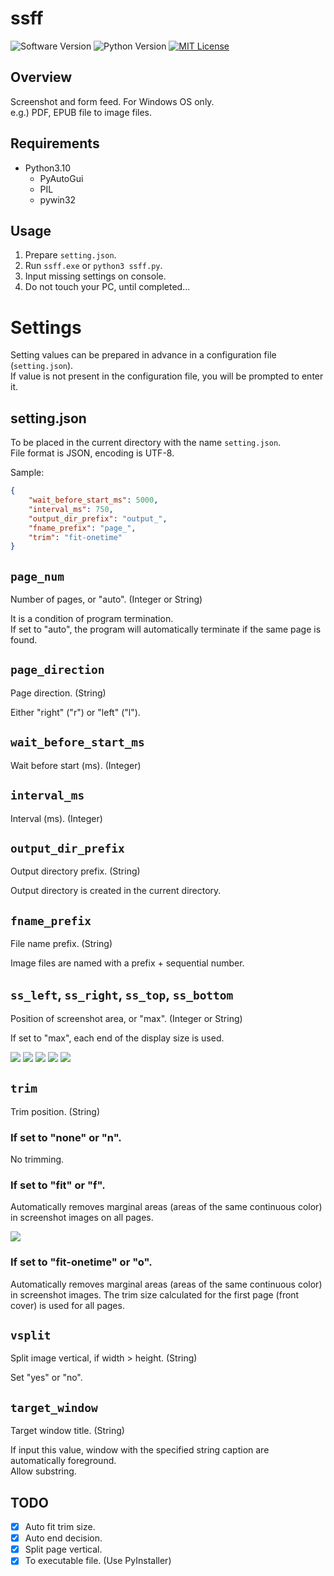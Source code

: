 ssff
====

![Software Version](http://img.shields.io/badge/Version-v0.2.0-green.svg?style=flat)
![Python Version](http://img.shields.io/badge/Python-3.10-blue.svg?style=flat)
[![MIT License](http://img.shields.io/badge/license-MIT-blue.svg?style=flat)](LICENSE)

## Overview
Screenshot and form feed. For Windows OS only.  
e.g.) PDF, EPUB file to image files.

## Requirements
- Python3.10
    - PyAutoGui
    - PIL
    - pywin32

## Usage
1. Prepare `setting.json`.
2. Run `ssff.exe` or `python3 ssff.py`.
3. Input missing settings on console.
4. Do not touch your PC, until completed...

# Settings
Setting values can be prepared in advance in a configuration file (`setting.json`).  
If value is not present in the configuration file, you will be prompted to enter it.  

## setting.json
To be placed in the current directory with the name `setting.json`.  
File format is JSON, encoding is UTF-8.  

Sample:  

```json
{
    "wait_before_start_ms": 5000,
    "interval_ms": 750,
    "output_dir_prefix": "output_",
    "fname_prefix": "page_",
    "trim": "fit-onetime"
}
```


## `page_num`
Number of pages, or "auto". (Integer or String)  

It is a condition of program termination.  
If set to "auto", the program will automatically terminate if the same page is found.

## `page_direction`
Page direction. (String)  

Either "right" ("r") or "left" ("l").  

## `wait_before_start_ms`
Wait before start (ms). (Integer)  

## `interval_ms`
Interval (ms). (Integer)  

## `output_dir_prefix`
Output directory prefix. (String)  

Output directory is created in the current directory.  

## `fname_prefix`
File name prefix. (String)

Image files are named with a prefix + sequential number.  

## `ss_left`, `ss_right`, `ss_top`, `ss_bottom`
Position of screenshot area, or "max". (Integer or String)  

If set to "max", each end of the display size is used.

![](./README/ss_left.png)
![](./README/ss_right.png)
![](./README/ss_top.png)
![](./README/ss_bottom.png)
![](./README/ss_area.png)

## `trim`
Trim position. (String)  

### If set to "none" or "n".
No trimming.  

### If set to "fit" or "f".
Automatically removes marginal areas (areas of the same continuous color) in screenshot images on all pages.

![](./README/fit.png)

### If set to "fit-onetime" or "o".
Automatically removes marginal areas (areas of the same continuous color) in screenshot images. The trim size calculated for the first page (front cover) is used for all pages.  

## `vsplit`
Split image vertical, if width > height. (String)  

Set "yes" or "no".  

## `target_window`
Target window title. (String)  

If input this value, window with the specified string caption are automatically foreground.  
Allow substring.  

## TODO
- [x] Auto fit trim size.
- [x] Auto end decision.
- [x] Split page vertical.
- [x] To executable file. (Use PyInstaller)
